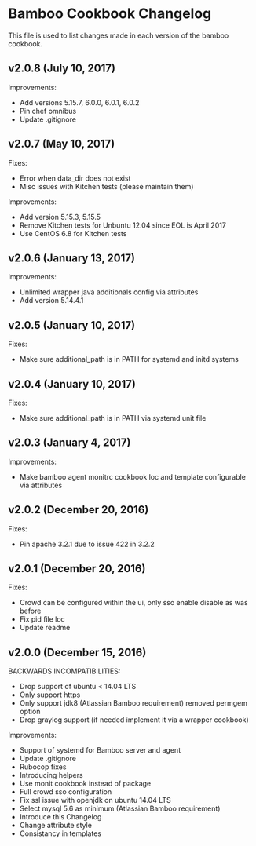 # Bamboo Cookbook Changelog

This file is used to list changes made in each version of the bamboo cookbook.

## v2.0.8 (July 10, 2017)

Improvements:
- Add versions 5.15.7, 6.0.0, 6.0.1, 6.0.2
- Pin chef omnibus
- Update .gitignore

## v2.0.7 (May 10, 2017)

Fixes:
- Error when data_dir does not exist
- Misc issues with Kitchen tests (please maintain them)

Improvements:
- Add version 5.15.3, 5.15.5
- Remove Kitchen tests for Unbuntu 12.04 since EOL is April 2017
- Use CentOS 6.8 for Kitchen tests

## v2.0.6 (January 13, 2017)

Improvements:
- Unlimited wrapper java additionals config via attributes
- Add version 5.14.4.1

## v2.0.5 (January 10, 2017)

Fixes:
- Make sure additional_path is in PATH for systemd and initd systems

## v2.0.4 (January 10, 2017)

Fixes:
- Make sure additional_path is in PATH via systemd unit file

## v2.0.3 (January 4, 2017)

Improvements:
- Make bamboo agent monitrc cookbook loc and template configurable via attributes

## v2.0.2 (December 20, 2016)

Fixes:
- Pin apache 3.2.1 due to issue 422 in 3.2.2

## v2.0.1 (December 20, 2016)

Fixes:
- Crowd can be configured within the ui, only sso enable disable as was before
- Fix pid file loc
- Update readme

## v2.0.0 (December 15, 2016)

BACKWARDS INCOMPATIBILITIES:
- Drop support of ubuntu < 14.04 LTS
- Only support https
- Only support jdk8 (Atlassian Bamboo requirement) removed permgem option
- Drop graylog support (if needed implement it via a wrapper cookbook)

Improvements:
- Support of systemd for Bamboo server and agent
- Update .gitignore
- Rubocop fixes
- Introducing helpers
- Use monit cookbook instead of package
- Full crowd sso configuration
- Fix ssl issue with openjdk on ubuntu 14.04 LTS
- Select mysql 5.6 as minimum (Atlassian Bamboo requirement)
- Introduce this Changelog
- Change attribute style
- Consistancy in templates
